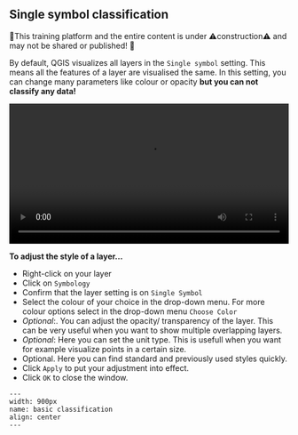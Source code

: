 ## Single symbol classification

🚧This training platform and the entire content is under ⚠️construction⚠️ and may not be shared or published! 🚧

By default, QGIS visualizes all layers in the `Single symbol` setting. This means all the features of a layer are visualised the same. In this setting, you can change many parameters like colour or opacity __but you can not classify any data!__

<video width="100%" controls src="https://github.com/GIScience/gis-training-resource-center/raw/main/fig/Single_symbol_video.mp4"></video>

__To adjust the style of a layer...__
- Right-click on your layer
- Click on `Symbology`
- Confirm that the layer setting is on `Single Symbol`
- Select the colour of your choice in the drop-down menu. For more colour options select in the drop-down menu `Choose Color`
- *Optional*:. You can adjust the opacity/ transparency of the layer. This can be very useful when you want to show multiple overlapping layers.
- *Optional*: Here you can set the unit type. This is usefull when you want for example visualize points in a certain size.
- Optional. Here you can find standard and previously used styles quickly.
- Click `Apply` to put your adjustment into effect.
- Click `OK` to close the window.


```{figure} /fig/Single_symbol_classify.png
---
width: 900px
name: basic classification
align: center
---
```